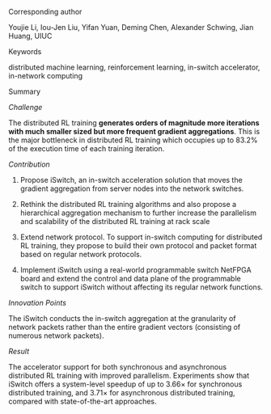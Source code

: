 Corresponding author

Youjie Li, Iou-Jen Liu, Yifan Yuan, Deming Chen, Alexander Schwing, Jian Huang,
UIUC

Keywords

distributed machine learning, reinforcement learning, in-switch accelerator,
in-network computing

Summary

*Challenge*

The distributed RL training **generates orders of magnitude more iterations with
much smaller sized but more frequent gradient aggregations**. This is the major
bottleneck in distributed RL training which occupies up to 83.2% of the
execution time of each training iteration.

*Contribution*

1.  Propose iSwitch, an in-switch acceleration solution that moves the gradient
    aggregation from server nodes into the network switches.

2.  Rethink the distributed RL training algorithms and also propose a
    hierarchical aggregation mechanism to further increase the parallelism and
    scalability of the distributed RL training at rack scale

3.  Extend network protocol. To support in-switch computing for distributed RL
    training, they propose to build their own protocol and packet format based
    on regular network protocols.

4.  Implement iSwitch using a real-world programmable switch NetFPGA board and
    extend the control and data plane of the programmable switch to support
    iSwitch without affecting its regular network functions.

*Innovation Points*

The iSwitch conducts the in-switch aggregation at the granularity of network
packets rather than the entire gradient vectors (consisting of numerous network
packets).

*Result*

The accelerator support for both synchronous and asynchronous distributed RL
training with improved parallelism. Experiments show that iSwitch offers a
system-level speedup of up to 3.66× for synchronous distributed training, and
3.71× for asynchronous distributed training, compared with state-of-the-art
approaches.
